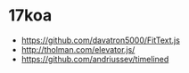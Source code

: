 # 17koa


- https://github.com/davatron5000/FitText.js
- http://tholman.com/elevator.js/
- https://github.com/andriussev/timelined